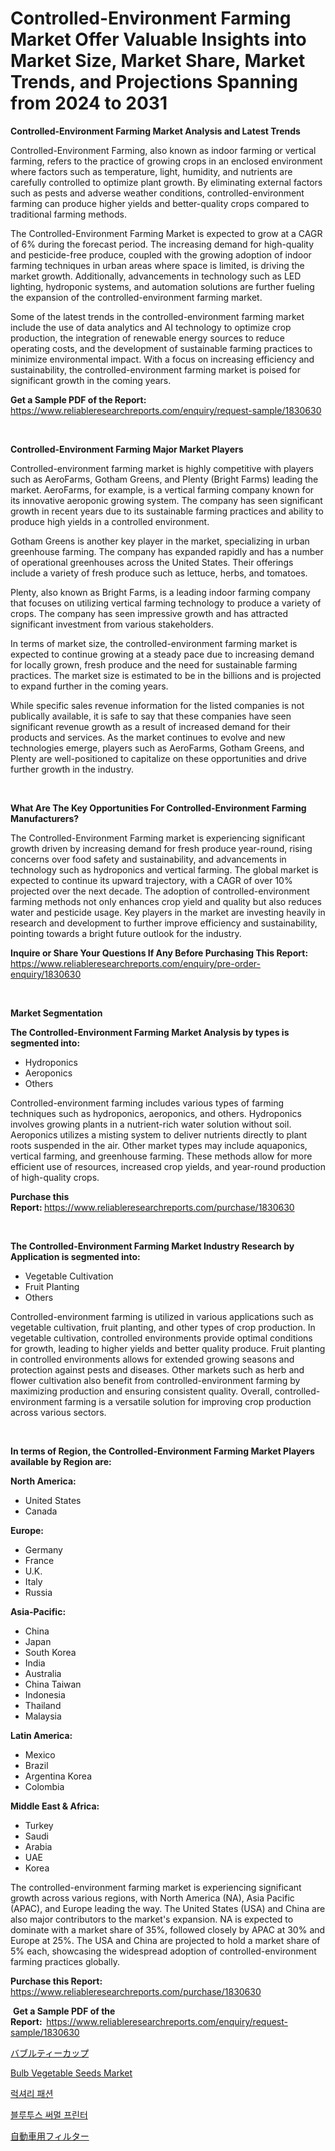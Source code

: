 <p><h1>Controlled-Environment Farming Market Offer Valuable Insights into Market Size, Market Share, Market Trends, and Projections Spanning from 2024 to 2031</h1></p><p><strong>Controlled-Environment Farming Market Analysis and Latest Trends</strong></p>
<p><p>Controlled-Environment Farming, also known as indoor farming or vertical farming, refers to the practice of growing crops in an enclosed environment where factors such as temperature, light, humidity, and nutrients are carefully controlled to optimize plant growth. By eliminating external factors such as pests and adverse weather conditions, controlled-environment farming can produce higher yields and better-quality crops compared to traditional farming methods.</p><p>The Controlled-Environment Farming Market is expected to grow at a CAGR of 6% during the forecast period. The increasing demand for high-quality and pesticide-free produce, coupled with the growing adoption of indoor farming techniques in urban areas where space is limited, is driving the market growth. Additionally, advancements in technology such as LED lighting, hydroponic systems, and automation solutions are further fueling the expansion of the controlled-environment farming market.</p><p>Some of the latest trends in the controlled-environment farming market include the use of data analytics and AI technology to optimize crop production, the integration of renewable energy sources to reduce operating costs, and the development of sustainable farming practices to minimize environmental impact. With a focus on increasing efficiency and sustainability, the controlled-environment farming market is poised for significant growth in the coming years.</p></p>
<p><strong>Get a Sample PDF of the Report:&nbsp;</strong> <a href="https://www.reliableresearchreports.com/enquiry/request-sample/1830630">https://www.reliableresearchreports.com/enquiry/request-sample/1830630</a></p>
<p>&nbsp;</p>
<p><strong>Controlled-Environment Farming Major Market Players</strong></p>
<p><p>Controlled-environment farming market is highly competitive with players such as AeroFarms, Gotham Greens, and Plenty (Bright Farms) leading the market. AeroFarms, for example, is a vertical farming company known for its innovative aeroponic growing system. The company has seen significant growth in recent years due to its sustainable farming practices and ability to produce high yields in a controlled environment. </p><p>Gotham Greens is another key player in the market, specializing in urban greenhouse farming. The company has expanded rapidly and has a number of operational greenhouses across the United States. Their offerings include a variety of fresh produce such as lettuce, herbs, and tomatoes.</p><p>Plenty, also known as Bright Farms, is a leading indoor farming company that focuses on utilizing vertical farming technology to produce a variety of crops. The company has seen impressive growth and has attracted significant investment from various stakeholders.</p><p>In terms of market size, the controlled-environment farming market is expected to continue growing at a steady pace due to increasing demand for locally grown, fresh produce and the need for sustainable farming practices. The market size is estimated to be in the billions and is projected to expand further in the coming years.</p><p>While specific sales revenue information for the listed companies is not publically available, it is safe to say that these companies have seen significant revenue growth as a result of increased demand for their products and services. As the market continues to evolve and new technologies emerge, players such as AeroFarms, Gotham Greens, and Plenty are well-positioned to capitalize on these opportunities and drive further growth in the industry.</p></p>
<p>&nbsp;</p>
<p><strong>What Are The Key Opportunities For Controlled-Environment Farming Manufacturers?</strong></p>
<p><p>The Controlled-Environment Farming market is experiencing significant growth driven by increasing demand for fresh produce year-round, rising concerns over food safety and sustainability, and advancements in technology such as hydroponics and vertical farming. The global market is expected to continue its upward trajectory, with a CAGR of over 10% projected over the next decade. The adoption of controlled-environment farming methods not only enhances crop yield and quality but also reduces water and pesticide usage. Key players in the market are investing heavily in research and development to further improve efficiency and sustainability, pointing towards a bright future outlook for the industry.</p></p>
<p><strong>Inquire or Share Your Questions If Any Before Purchasing This Report:</strong> <a href="https://www.reliableresearchreports.com/enquiry/pre-order-enquiry/1830630">https://www.reliableresearchreports.com/enquiry/pre-order-enquiry/1830630</a></p>
<p>&nbsp;</p>
<p><strong>Market Segmentation</strong></p>
<p><strong>The Controlled-Environment Farming Market Analysis by types is segmented into:</strong></p>
<p><ul><li>Hydroponics</li><li>Aeroponics</li><li>Others</li></ul></p>
<p><p>Controlled-environment farming includes various types of farming techniques such as hydroponics, aeroponics, and others. Hydroponics involves growing plants in a nutrient-rich water solution without soil. Aeroponics utilizes a misting system to deliver nutrients directly to plant roots suspended in the air. Other market types may include aquaponics, vertical farming, and greenhouse farming. These methods allow for more efficient use of resources, increased crop yields, and year-round production of high-quality crops.</p></p>
<p><strong>Purchase this Report:&nbsp;</strong><a href="https://www.reliableresearchreports.com/purchase/1830630">https://www.reliableresearchreports.com/purchase/1830630</a></p>
<p>&nbsp;</p>
<p><strong>The Controlled-Environment Farming Market Industry Research by Application is segmented into:</strong></p>
<p><ul><li>Vegetable Cultivation</li><li>Fruit Planting</li><li>Others</li></ul></p>
<p><p>Controlled-environment farming is utilized in various applications such as vegetable cultivation, fruit planting, and other types of crop production. In vegetable cultivation, controlled environments provide optimal conditions for growth, leading to higher yields and better quality produce. Fruit planting in controlled environments allows for extended growing seasons and protection against pests and diseases. Other markets such as herb and flower cultivation also benefit from controlled-environment farming by maximizing production and ensuring consistent quality. Overall, controlled-environment farming is a versatile solution for improving crop production across various sectors.</p></p>
<p>&nbsp;</p>
<p><strong>In terms of Region, the Controlled-Environment Farming Market Players available by Region are:</strong></p>
<p>
    <p> <strong> North America: </strong>
        <ul>
            <li>United States</li>
            <li>Canada</li>
        </ul>
        </p> 
    <p> <strong> Europe: </strong>
        <ul>
            <li>Germany</li>
            <li>France</li>
            <li>U.K.</li>
            <li>Italy</li>
            <li>Russia</li>
        </ul>
        </p> 
    <p> <strong> Asia-Pacific: </strong>
        <ul>
            <li>China</li>
            <li>Japan</li>
            <li>South Korea</li>
            <li>India</li>
            <li>Australia</li>
            <li>China Taiwan</li>
            <li>Indonesia</li>
            <li>Thailand</li>
            <li>Malaysia</li>
        </ul>
        </p> 
    <p> <strong> Latin America: </strong>
        <ul>
            <li>Mexico</li>
            <li>Brazil</li>
            <li>Argentina Korea</li>
            <li>Colombia</li>
        </ul>
        </p> 
    <p> <strong> Middle East & Africa: </strong>
        <ul>
            <li>Turkey</li>
            <li>Saudi</li>
            <li>Arabia</li>
            <li>UAE</li>
            <li>Korea</li>
        </ul>
    </p>
    </p>
<p><p>The controlled-environment farming market is experiencing significant growth across various regions, with North America (NA), Asia Pacific (APAC), and Europe leading the way. The United States (USA) and China are also major contributors to the market's expansion. NA is expected to dominate with a market share of 35%, followed closely by APAC at 30% and Europe at 25%. The USA and China are projected to hold a market share of 5% each, showcasing the widespread adoption of controlled-environment farming practices globally.</p></p>
<p><strong>Purchase this Report: </strong><a href="https://www.reliableresearchreports.com/purchase/1830630">https://www.reliableresearchreports.com/purchase/1830630</a></p>
<p>&nbsp;<strong>Get a Sample PDF of the Report:&nbsp;&nbsp;</strong><a href="https://www.reliableresearchreports.com/enquiry/request-sample/1830630">https://www.reliableresearchreports.com/enquiry/request-sample/1830630</a></p>
<p><strong></strong></p>
<p><p><a href="https://medium.com/@soamybahemax/%E3%83%90%E3%83%96%E3%83%AB%E3%83%86%E3%82%A3%E3%83%BC%E3%82%AB%E3%83%83%E3%83%97%E5%B8%82%E5%A0%B4%E3%81%AE%E8%A6%8F%E6%A8%A1%E3%81%AF-%E3%82%B0%E3%83%AD%E3%83%BC%E3%83%90%E3%83%AB%E7%94%A3%E6%A5%AD%E3%81%A7%E6%9C%80%E9%81%A9%E3%81%AA%E3%83%9E%E3%83%BC%E3%82%B1%E3%83%86%E3%82%A3%E3%83%B3%E3%82%B0%E3%83%81%E3%83%A3%E3%83%8D%E3%83%AB%E3%82%92%E6%98%8E%E3%82%89%E3%81%8B%E3%81%AB%E3%81%97%E3%81%BE%E3%81%99-a10e968d29fd">バブルティーカップ</a></p><p><a href="https://github.com/gdfhhhj/Market-Research-Report-List-3/blob/main/bulb-vegetable-seeds-market.md">Bulb Vegetable Seeds Market</a></p><p><a href="https://medium.com/@yohan.grilli/%EA%B3%A0%EA%B8%89-%ED%8C%A8%EC%85%98-%EC%8B%9C%EC%9E%A5-%EA%B7%9C%EB%AA%A8-cagr-%ED%8A%B8%EB%A0%8C%EB%93%9C-2024-2030-dcadea6a7cd0">럭셔리 패션</a></p><p><a href="https://medium.com/@cierrahayes645/%EB%B8%94%EB%A3%A8%ED%88%AC%EC%8A%A4-%EC%97%B4%EC%A0%84%EC%86%8C-%ED%94%84%EB%A6%B0%ED%84%B0-%EC%8B%9C%EC%9E%A5-%EB%B6%84%EC%84%9D-2024%EB%85%84%EB%B6%80%ED%84%B0-2031%EB%85%84%EA%B9%8C%EC%A7%80%EC%9D%98-%EA%B8%80%EB%A1%9C%EB%B2%8C-%EC%82%B0%EC%97%85-%EC%A0%84%EB%A7%9D-f62d47e4cce0">블루투스 써멀 프린터</a></p><p><a href="https://medium.com/@soamybahemax/%E8%87%AA%E5%8B%95%E8%BB%8A%E3%83%95%E3%82%A3%E3%83%AB%E3%82%BF%E3%83%BC%E5%B8%82%E5%A0%B4-2031%E5%B9%B4%E3%81%BE%E3%81%A7%E3%81%AE%E6%88%90%E5%8A%9F%E3%81%99%E3%82%8B%E3%83%93%E3%82%B8%E3%83%8D%E3%82%B9%E6%88%A6%E7%95%A5%E3%81%AE%E9%8D%B5-e13ee209a28e">自動車用フィルター</a></p></p>